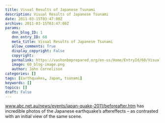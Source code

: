 ```yaml
---
title: Visual Results of Japanese Tsunami
description: Visual Results of Japanese Tsunami
date: 2011-03-15T03:47:00Z
archive: 2011-03-15T03:47:00Z
params:
   dnn_blog_ID: 1
   dnn_entry_ID: 60
   meta_title: Visual Results of Japanese Tsunami
   allow_comments: True
   display_copyright: False
   copyright: 
   permalink: https://vashonbeprepared.org/en-us/Home/EntryId/60/Visual-Results-of-Japanese-Tsunami
   image: 60_blog-image.png
   author: John Cornelison
categories: []
tags: [Earthquakes, Japan, tsunami]
keywords: []
topics: []
draft: False
---
```


<p><a title="http://www.abc.net.au/news/events/japan-quake-2011/beforeafter.htm" href="http://www.abc.net.au/news/events/japan-quake-2011/beforeafter.htm">www.abc.net.au/news/events/japan-quake-2011/beforeafter.htm</a> has incredible photos of the Japanese earthquake’s aftereffects – as contrasted with an initial view of the same scene.</p>
